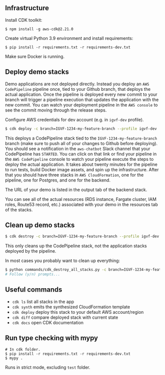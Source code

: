 ## Infrastructure

Install CDK toolkit:

```
$ npm install -g aws-cdk@2.21.0
```

Create virtual Python 3.9 environment and install requirements:

```
$ pip install -r requirements.txt -r requirements-dev.txt
```

Make sure Docker is running.

## Deploy demo stacks

Demo applications are not deployed directly. Instead you deploy an `AWS CodePipeline` pipeline once, tied to your Github branch, that deploys the actual application. Once the pipeline is deployed every new commit to your branch will trigger a pipeline execution that updates the application with the new commit. You can watch your deployment pipeline in the `AWS console` to see the commit moving through the release steps.

Configure AWS credentials for dev account (e.g. in `igvf-dev` profile).

```bash
$ cdk deploy -c branch=IGVF-1234-my-feature-branch --profile igvf-dev
```

This deploys a CodePipeline stack tied to the `IGVF-1234-my-feature-branch` branch (make sure to push all of your changes to Github before deploying). You should see a notification in the `aws-chatbot` Slack channel that your CodePipeline has `STARTED`. You can click on that link or find your pipeline in the `AWS CodePipeline` console to watch your pipeline execute the steps to deploy the actual application. It takes about twenty minutes for the pipeline to run tests, build Docker image assets, and spin up the infrastructure. After that you should have three stacks in `AWS CloudFormation`, one for the pipeline, one for Postgres, and one for the backend.

The URL of your demo is listed in the output tab of the backend stack.

You can see all of the actual resources (RDS instance, Fargate cluster, IAM roles, Route53 record, etc.) associated with your demo in the resources tab of the stacks.

## Clean up demo stacks

```bash
$ cdk destroy -c branch=IGVF-1234-my-feature-branch --profile igvf-dev
```

This only cleans up the CodePipeline stack, not the application stacks deployed by the pipeline.

In most cases you probably want to clean up everything:

```bash
$ python commands/cdk_destroy_all_stacks.py -c branch=IGVF-1234-my-feature-branch --profile igvf-dev
# Follow (y/n) prompts...
```

## Useful commands

 * `cdk ls`          list all stacks in the app
 * `cdk synth`       emits the synthesized CloudFormation template
 * `cdk deploy`      deploy this stack to your default AWS account/region
 * `cdk diff`        compare deployed stack with current state
 * `cdk docs`        open CDK documentation

## Run type checking with mypy
```
# In cdk folder.
$ pip install -r requirements.txt -r requirements-dev.txt
$ mypy .
```
Runs in strict mode, excluding `test` folder.
